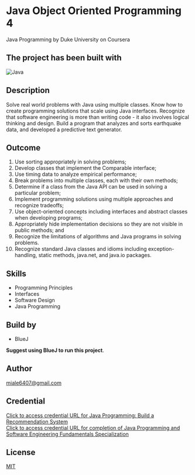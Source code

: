 # Java Object Oriented Programming 4
Java Programming by Duke University on Coursera

## The project has been built with
![Java](https://img.shields.io/badge/Java-ED8B00?style=for-the-badge&logo=java&logoColor=white)

## Description
Solve real world problems with Java using multiple classes. Know how to create programming solutions 
that scale using Java interfaces. Recognize that software engineering is more than writing code - it 
also involves logical thinking and design. Build a program that analyzes and sorts earthquake data, 
and developed a predictive text generator.

## Outcome
1. Use sorting appropriately in solving problems;
2. Develop classes that implement the Comparable interface;
3. Use timing data to analyze empirical performance;
4. Break problems into multiple classes, each with their own methods;
5. Determine if a class from the Java API can be used in solving a particular problem;
6. Implement programming solutions using multiple approaches and recognize tradeoffs;
7. Use object-oriented concepts including interfaces and abstract classes when developing programs;
8. Appropriately hide implementation decisions so they are not visible in public methods; and
9. Recognize the limitations of algorithms and Java programs in solving problems.
10. Recognize standard Java classes and idioms including exception-handling, static methods, java.net, 
and java.io packages.

## Skills
- Programming Principles
- Interfaces
- Software Design
- Java Programming

## Build by
- BlueJ 

**Suggest using BlueJ to run this project**.

## Author
miale6407@gmail.com

## Credential 
[Click to access credential URL for Java Programming: Build a Recommendation System](
https://www.coursera.org/account/accomplishments/certificate/T6EGPCCKJZTS)
<br />
[Click to access credential URL for completion of Java Programming and Software Engineering Fundamentals Specialization](https://www.coursera.org/account/accomplishments/specialization/certificate/S9X8MZ88WDF7)


## License
[MIT](https://choosealicense.com/licenses/mit/)
